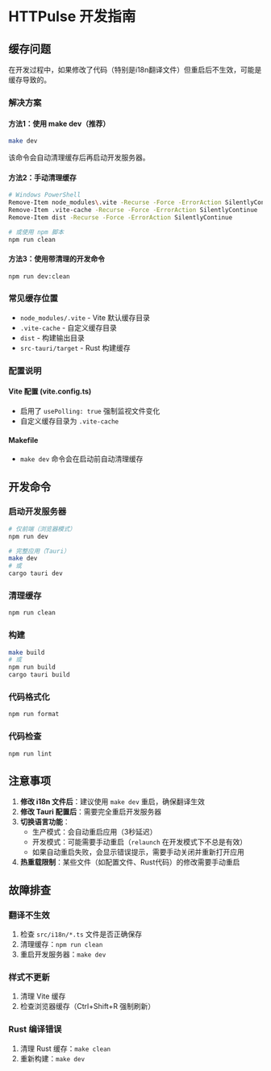 # HTTPulse 开发指南

## 缓存问题

在开发过程中，如果修改了代码（特别是i18n翻译文件）但重启后不生效，可能是缓存导致的。

### 解决方案

#### 方法1：使用 make dev（推荐）
```bash
make dev
```
该命令会自动清理缓存后再启动开发服务器。

#### 方法2：手动清理缓存
```bash
# Windows PowerShell
Remove-Item node_modules\.vite -Recurse -Force -ErrorAction SilentlyContinue
Remove-Item .vite-cache -Recurse -Force -ErrorAction SilentlyContinue
Remove-Item dist -Recurse -Force -ErrorAction SilentlyContinue

# 或使用 npm 脚本
npm run clean
```

#### 方法3：使用带清理的开发命令
```bash
npm run dev:clean
```

### 常见缓存位置

- `node_modules/.vite` - Vite 默认缓存目录
- `.vite-cache` - 自定义缓存目录
- `dist` - 构建输出目录
- `src-tauri/target` - Rust 构建缓存

### 配置说明

#### Vite 配置 (vite.config.ts)
- 启用了 `usePolling: true` 强制监视文件变化
- 自定义缓存目录为 `.vite-cache`

#### Makefile
- `make dev` 命令会在启动前自动清理缓存

## 开发命令

### 启动开发服务器
```bash
# 仅前端（浏览器模式）
npm run dev

# 完整应用（Tauri）
make dev
# 或
cargo tauri dev
```

### 清理缓存
```bash
npm run clean
```

### 构建
```bash
make build
# 或
npm run build
cargo tauri build
```

### 代码格式化
```bash
npm run format
```

### 代码检查
```bash
npm run lint
```

## 注意事项

1. **修改 i18n 文件后**：建议使用 `make dev` 重启，确保翻译生效
2. **修改 Tauri 配置后**：需要完全重启开发服务器
3. **切换语言功能**：
   - 生产模式：会自动重启应用（3秒延迟）
   - 开发模式：可能需要手动重启（`relaunch` 在开发模式下不总是有效）
   - 如果自动重启失败，会显示错误提示，需要手动关闭并重新打开应用
4. **热重载限制**：某些文件（如配置文件、Rust代码）的修改需要手动重启

## 故障排查

### 翻译不生效
1. 检查 `src/i18n/*.ts` 文件是否正确保存
2. 清理缓存：`npm run clean`
3. 重启开发服务器：`make dev`

### 样式不更新
1. 清理 Vite 缓存
2. 检查浏览器缓存（Ctrl+Shift+R 强制刷新）

### Rust 编译错误
1. 清理 Rust 缓存：`make clean`
2. 重新构建：`make dev`
